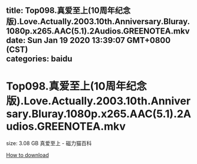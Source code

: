 
title: Top098.真爱至上(10周年纪念版).Love.Actually.2003.10th.Anniversary.Bluray.1080p.x265.AAC(5.1).2Audios.GREENOTEA.mkv
date: Sun Jan 19 2020 13:39:07 GMT+0800 (CST)    
categories: baidu
---

# Top098.真爱至上(10周年纪念版).Love.Actually.2003.10th.Anniversary.Bluray.1080p.x265.AAC(5.1).2Audios.GREENOTEA.mkv
size: 3.08 GB
 真爱至上 - 磁力猫百科
 

[How to download](https://bpcam.bemobtrk.com/go/2ceec3aa-1ca2-46d6-b9ff-aaa5c184517c?jno=3242)